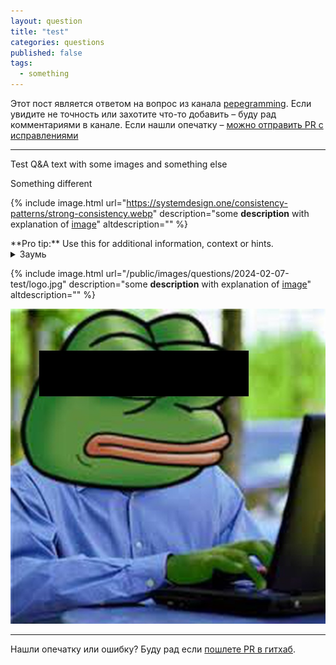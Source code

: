 ```yaml
---
layout: question
title: "test"
categories: questions
published: false
tags:
  - something
---
```



Этот пост является ответом на вопрос из канала [pepegramming](https://t.me/pepegramming/). Если увидите не точность или захотите что-то добавить – буду рад комментариями в канале. Если нашли опечатку – [можно отправить PR с исправлениями](https://github.com/2pegramming/2pegramming.github.io/tree/master/questions/_posts)

-----

Test Q&A text with some images and something else

Something different

{%
    include image.html
    url="https://systemdesign.one/consistency-patterns/strong-consistency.webp"
    description="some **description** with explanation of [image](http://google.com)"
    altdescription=""
%}


<div class="message" markdown="1">
  **Pro tip:** Use this for additional information, context or hints.
</div>

<details class="collapse_block">
  <summary class="collapse_block__title">Заумь</summary>

  <div class="collapse_block__content" markdown="1">

**Heading hack**

# Heading
1. Foo
2. Bar
   * Baz
   * Qux

<img src="{{ 'public/images/questions/2024-02-07-test/logo.jpg' | relative_url }}" />

## Some Javascript
```js
function logSomething(something) {
  console.log('Something', something);
}
```
### Some Javascript

next [header](https://google.com)

  </div>
</details>

{%
    include image.html
    url="/public/images/questions/2024-02-07-test/logo.jpg"
    description="some **description** with explanation of [image](http://google.com)"
    altdescription=""
%}

<img src="/public/images/questions/2024-02-07-test/logo.jpg" />


------

Нашли опечатку или ошибку? Буду рад если [пошлете PR в гитхаб](https://github.com/2pegramming/2pegramming.github.io/tree/master/questions).
